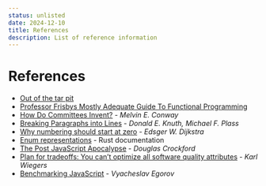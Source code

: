 ```yaml
---
status: unlisted
date: 2024-12-10
title: References
description: List of reference information
---
```


# References

- [Out of the tar pit](https://curtclifton.net/papers/MoseleyMarks06a.pdf)
- [Professor Frisbys Mostly Adequate Guide To Functional
  Programming](https://mostly-adequate.gitbook.io/mostly-adequate-guide)
- [How Do Committees Invent?](https://www.melconway.com/Home/pdf/committees.pdf)
  \- _Melvin E. Conway_
- [Breaking Paragraphs into Lines](http://www.eprg.org/G53DOC/pdfs/knuth-plass-breaking.pdf)
  \- _Donald E. Knuth, Michael F. Plass_
- [Why numbering should start at zero](https://www.cs.utexas.edu/~EWD/transcriptions/EWD08xx/EWD831.html) \- _Edsger W. Dijkstra_
- [Enum representations](https://serde.rs/enum-representations.html) \- Rust documentation
- [The Post JavaScript Apocalypse](https://www.youtube.com/watch?v=NPB34lDZj3E) \- _Douglas Crockford_
- [Plan for tradeoffs: You can’t optimize all software quality attributes](https://stackoverflow.blog/2022/01/17/plan-for-tradeoffs-you-cant-optimize-all-software-quality-attributes/) \- _Karl Wiegers_
- [Benchmarking JavaScript](https://www.youtube.com/watch?v=g0ek4vV7nEA) \- _Vyacheslav Egorov_
